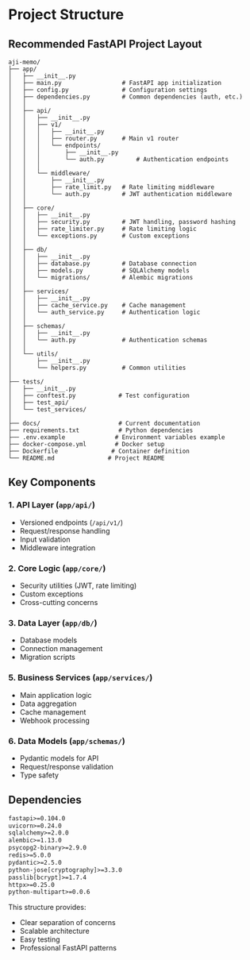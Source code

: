 # Project Structure

## Recommended FastAPI Project Layout

```
aji-memo/
├── app/
│   ├── __init__.py
│   ├── main.py                 # FastAPI app initialization
│   ├── config.py               # Configuration settings
│   ├── dependencies.py         # Common dependencies (auth, etc.)
│   │
│   ├── api/
│   │   ├── __init__.py
│   │   ├── v1/
│   │   │   ├── __init__.py
│   │   │   ├── router.py       # Main v1 router
│   │   │   └── endpoints/
│   │   │       ├── __init__.py
│   │   │       └── auth.py         # Authentication endpoints
│   │   │
│   │   └── middleware/
│   │       ├── __init__.py
│   │       ├── rate_limit.py   # Rate limiting middleware
│   │       └── auth.py         # JWT authentication middleware
│   │
│   ├── core/
│   │   ├── __init__.py
│   │   ├── security.py         # JWT handling, password hashing
│   │   ├── rate_limiter.py     # Rate limiting logic
│   │   └── exceptions.py       # Custom exceptions
│   │
│   ├── db/
│   │   ├── __init__.py
│   │   ├── database.py         # Database connection
│   │   ├── models.py           # SQLAlchemy models
│   │   └── migrations/         # Alembic migrations
│   │
│   ├── services/
│   │   ├── __init__.py
│   │   ├── cache_service.py    # Cache management
│   │   └── auth_service.py     # Authentication logic
│   │
│   ├── schemas/
│   │   ├── __init__.py
│   │   └── auth.py             # Authentication schemas
│   │
│   └── utils/
│       ├── __init__.py
│       └── helpers.py          # Common utilities
│
├── tests/
│   ├── __init__.py
│   ├── conftest.py            # Test configuration
│   ├── test_api/
│   └── test_services/
│
├── docs/                      # Current documentation
├── requirements.txt           # Python dependencies
├── .env.example              # Environment variables example
├── docker-compose.yml        # Docker setup
├── Dockerfile               # Container definition
└── README.md               # Project README
```

## Key Components

### 1. API Layer (`app/api/`)
- Versioned endpoints (`/api/v1/`)
- Request/response handling
- Input validation
- Middleware integration

### 2. Core Logic (`app/core/`)
- Security utilities (JWT, rate limiting)
- Custom exceptions
- Cross-cutting concerns

### 3. Data Layer (`app/db/`)
- Database models
- Connection management
- Migration scripts

### 5. Business Services (`app/services/`)
- Main application logic
- Data aggregation
- Cache management
- Webhook processing

### 6. Data Models (`app/schemas/`)
- Pydantic models for API
- Request/response validation
- Type safety


## Dependencies

```txt
fastapi>=0.104.0
uvicorn>=0.24.0
sqlalchemy>=2.0.0
alembic>=1.13.0
psycopg2-binary>=2.9.0
redis>=5.0.0
pydantic>=2.5.0
python-jose[cryptography]>=3.3.0
passlib[bcrypt]>=1.7.4
httpx>=0.25.0
python-multipart>=0.0.6
```

This structure provides:
- Clear separation of concerns
- Scalable architecture
- Easy testing
- Professional FastAPI patterns
